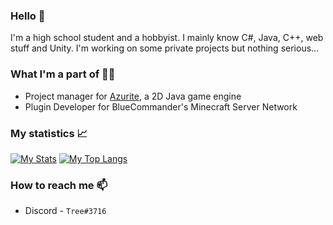 ### Hello 👋
I'm a high school student and a hobbyist. I mainly know C#, Java, C++, web stuff and Unity. I'm working on some private projects but nothing serious...

### What I'm a part of 👨‍💻
* Project manager for [Azurite](https://github.com/Games-With-Gabe-Community/Azurite), a 2D Java game engine
* Plugin Developer for BlueCommander's Minecraft Server Network

### My statistics 📈
[![My Stats](https://github-readme-stats.vercel.app/api?username=IAmTree&bg_color=30,ff6b26,ffba40&title_color=fff&text_color=fff&hide=stars)](https://github.com/anuraghazra/github-readme-stats)
[![My Top Langs](https://github-readme-stats.vercel.app/api/top-langs/?username=IAmTree&bg_color=30,ff6b26,ffba40&title_color=fff&text_color=fff&layout=compact&count_private=true)](https://github.com/anuraghazra/github-readme-stats)

### How to reach me 📫
* Discord - `Tree#3716`

<!--
**IAmTree/IAmTree** is a ✨ _special_ ✨ repository because its `README.md` (this file) appears on your GitHub profile.

Here are some ideas to get you started:

- 🔭 I’m currently working on ...
- 🌱 I’m currently learning ...
- 👯 I’m looking to collaborate on ...
- 🤔 I’m looking for help with ...
- 💬 Ask me about ...
- 📫 How to reach me: ...
- 😄 Pronouns: ...
- ⚡ Fun fact: ...
-->

